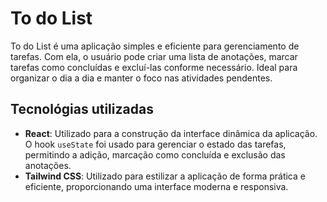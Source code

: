 # To do List

To do List é uma aplicação simples e eficiente para gerenciamento de tarefas. Com ela, o usuário pode criar uma lista de anotações, marcar tarefas como concluídas e excluí-las conforme necessário. Ideal para organizar o dia a dia e manter o foco nas atividades pendentes.

## Tecnológias utilizadas

- **React**: Utilizado para a construção da interface dinâmica da aplicação. O hook `useState` foi usado para gerenciar o estado das tarefas, permitindo a adição, marcação como concluída e exclusão das anotações.
- **Tailwind CSS**: Utilizado para estilizar a aplicação de forma prática e eficiente, proporcionando uma interface moderna e responsiva.
